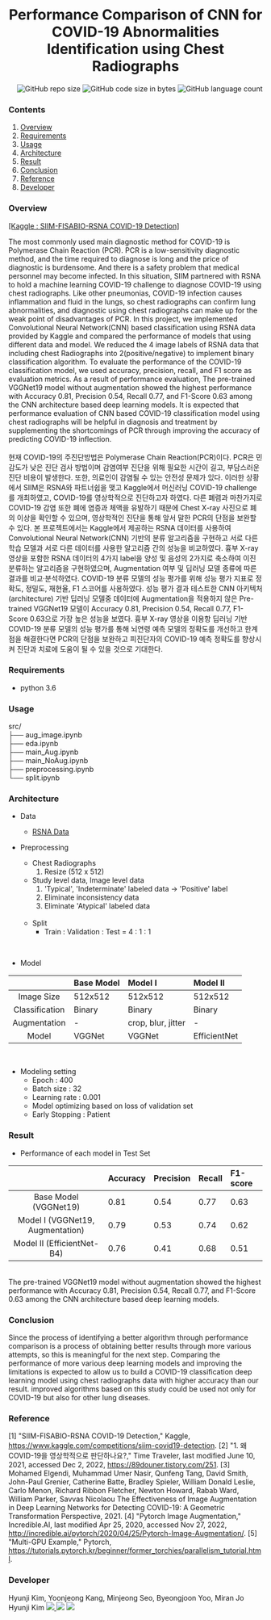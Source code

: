 # <div align=center> Performance Comparison of CNN for COVID-19 Abnormalities Identification using Chest Radiographs </div>

<div align=right> <img alt="GitHub repo size" src="https://img.shields.io/github/repo-size/HJK02130/Performance-Comparison-of-CNN-for-COVID-19-Abnormalities-Identification-using-Chest-Radiographs?style=flat-square"> <img alt="GitHub code size in bytes" src="https://img.shields.io/github/languages/code-size/HJK02130/Performance-Comparison-of-CNN-for-COVID-19-Abnormalities-Identification-using-Chest-Radiographs?style=flat-square"> <img alt="GitHub language count" src="https://img.shields.io/github/languages/count/HJK02130/Performance-Comparison-of-CNN-for-COVID-19-Abnormalities-Identification-using-Chest-Radiographs?style=flat-square"> </div>

### Contents
1. [Overview](#overview)
2. [Requirements](#requirements)
3. [Usage](#usage)
4. [Architecture](#architecture)
5. [Result](#result)
6. [Conclusion](#conclusion)
7. [Reference](#reference)
8. [Developer](#developer)

### Overview
[[Kaggle : SIIM-FISABIO-RSNA COVID-19 Detection]](https://www.kaggle.com/competitions/siim-covid19-detection/)<br/>

The most commonly used main diagnostic method for COVID-19 is Polymerase Chain Reaction (PCR). PCR is a low-sensitivity diagnostic method, and the time required to diagnose is long and the price of diagnostic is burdensome. And there is a safety problem that medical personnel may become infected. In this situation, SIIM partnered with RSNA to hold a machine learning COVID-19 challenge to diagnose COVID-19 using chest radiographs. Like other pneumonias, COVID-19 infection causes inflammation and fluid in the lungs, so chest radiographs can confirm lung abnormalities, and diagnostic using chest radiographs can make up for the weak point of disadvantages of PCR. In this project, we implemented Convolutional Neural Network(CNN) based classification using RSNA data provided by Kaggle and compared the performance of models that using different data and model. We reduced the 4 image labels of RSNA data that including chest Radiographs into 2(positive/negative) to implement binary classification algorithm. To evaluate the performance of the COVID-19 classification model, we used accuracy, precision, recall, and F1 score as evaluation metrics. As a result of performance evaluation, The pre-trained VGGNet19 model without augmentation showed the highest performance with Accuracy 0.81, Precision 0.54, Recall 0.77, and F1-Score 0.63 among the CNN architecture based deep learning models. It is expected that performance evaluation of CNN based COVID-19 classification model using chest radiographs will be helpful in diagnosis and treatment by supplementing the shortcomings of PCR through improving the accuracy of predicting COVID-19 inflection.
<br/><br/>
현재 COVID-19의 주진단방법은 Polymerase Chain Reaction(PCR)이다. PCR은 민감도가 낮은 진단 검사 방법이며 감염여부 진단을 위해 필요한 시간이 길고, 부담스러운 진단 비용이 발생한다. 또한, 의료인이 감염될 수 있는 안전성 문제가 있다. 이러한 상황에서 SIIM은 RSNA와 파트너쉽을 맺고 Kaggle에서 머신러닝 COVID-19 challenge를 개최하였고, COVID-19를 영상학적으로 진단하고자 하였다. 다른 폐렴과 마찬가지로 COVID-19 감염 또한 폐에 염증과 체액을 유발하기 때문에 Chest X-ray 사진으로 폐의 이상을 확인할 수 있으며, 영상학적인 진단을 통해 앞서 말한 PCR의 단점을 보완할 수 있다. 본 프로젝트에서는 Kaggle에서 제공하는 RSNA 데이터를 사용하여 Convolutional Neural Network(CNN) 기반의 분류 알고리즘을 구현하고 서로 다른 학습 모델과 서로 다른 데이터를 사용한 알고리즘 간의 성능을 비교하였다. 흉부 X-ray 영상을 포함한 RSNA 데이터의 4가지 label을 양성 및 음성의 2가지로 축소하여 이진 분류하는 알고리즘을 구현하였으며, Augmentation 여부 및 딥러닝 모델 종류에 따른 결과를 비교·분석하였다. COVID-19 분류 모델의 성능 평가를 위해 성능 평가 지표로 정확도, 정밀도, 재현율, F1 스코어를 사용하였다. 성능 평가 결과 테스트한 CNN 아키텍처(architecture) 기반 딥러닝 모델중 데이터에 Augmentation을 적용하지 않은 Pre-trained VGGNet19 모델이 Accuracy 0.81, Precision 0.54, Recall 0.77, F1-Score 0.63으로 가장 높은 성능을 보였다. 흉부 X-ray 영상을 이용항 딥러닝 기반 COVID-19 분류 모델의 성능 평가를 통해 뇌연령 예측 모델의 정확도를 개선하고 한계점을 해결한다면 PCR의 단점을 보완하고 피진단자의 COVID-19 예측 정확도를 향상시켜 진단과 치료에 도움이 될 수 있을 것으로 기대한다.


### Requirements
+ python 3.6

### Usage
src/<br/>
├── aug_image.ipynb<br/>
    ├── eda.ipynb<br/>
    ├── main_Aug.ipynb<br/>
    ├── main_NoAug.ipynb<br/>
    ├── preprocessing.ipynb<br/>
    └── split.ipynb<br/>

### Architecture
+ Data
	+ [RSNA Data](https://www.kaggle.com/competitions/siim-covid19-detection/data)
		<br/>

+ Preprocessing
	+ Chest Radiographs
		1. Resize (512 x 512)
	+ Study level data, Image level data
		1. 'Typical', 'Indeterminate' labeled data → 'Positive' label
		2. Eliminate inconsistency data
		3. Eliminate 'Atypical' labeled data
		<br/>
	+ Split
		+ Train : Validation : Test = 4 : 1 : 1<br/>
<br/>

+ Model

||Base Model|Model I|Model II|
|:---:|:---|:---|:---|
|Image Size|512x512|512x512|512x512|
|Classification|Binary|Binary|Binary|
|Augmentation|-|crop, blur, jitter|-|
|Model|VGGNet|VGGNet|EfficientNet|

<br/>

+ Modeling setting
	+ Epoch : 400
	+ Batch size : 32
	+ Learning rate : 0.001
	+ Model optimizing based on loss of validation set
	+ Early Stopping : Patient 

### Result
+ Performance of each model in Test Set

||Accuracy|Precision|Recall|F1-score|
|:---:|:---|:---|:---|:---|
|Base Model (VGGNet19)|0.81|0.54|0.77|0.63|
|Model I (VGGNet19, Augmentation)|0.79|0.53|0.74|0.62|
|Model II (EfficientNet-B4)|0.76|0.41|0.68|0.51|
<br/>
The pre-trained VGGNet19 model without augmentation showed the highest performance with Accuracy 0.81, Precision 0.54, Recall 0.77, and F1-Score 0.63 among the CNN architecture based deep learning models.

### Conclusion
Since the process of identifying a better algorithm through performance comparison is a process of obtaining better results through more various attempts, so this is meaningful for the next step. Comparing the performance of more various deep learning models and improving the limitations is expected to allow us to build a COVID-19 classification deep learning model using chest radiographs data with higher accuracy than our result. improved algorithms based on this study could be used not only for COVID-19 but also for other lung diseases.

### Reference
[1] "SIIM-FISABIO-RSNA COVID-19 Detection," Kaggle, https://www.kaggle.com/competitions/siim-covid19-detection.
[2] "1. 왜 COVID-19을 영상학적으로 판단하나요?," Time Traveler, last modified June 10, 2021, accessed Dec 2, 2022, https://89douner.tistory.com/251.
[3] Mohamed Elgendi, Muhammad Umer Nasir, Qunfeng Tang, David Smith, John-Paul Grenier, Catherine Batte, Bradley Spieler, William Donald Leslie, Carlo Menon, Richard Ribbon Fletcher, Newton Howard, Rabab Ward, William Parker, Savvas Nicolaou The Effectiveness of Image Augmentation in Deep Learning Networks for Detecting COVID-19: A Geometric Transformation Perspective, 2021.
[4] "Pytorch Image Augmentation," Incredible.AI, last modified Apr 25, 2020, accessed Nov 27, 2022, http://incredible.ai/pytorch/2020/04/25/Pytorch-Image-Augmentation/.
[5] "Multi-GPU Example," Pytorch, https://tutorials.pytorch.kr/beginner/former_torchies/parallelism_tutorial.html.

### Developer
Hyunji Kim, Yoonjeong Kang, Minjeong Seo, Byeongjoon Yoo, Miran Jo <br/>
Hyunji Kim <a href="mailto:hjk02130@gmail.com"> <img src ="https://img.shields.io/badge/Gmail-EA4335.svg?&style=flat-squar&logo=Gmail&logoColor=white"/> </a> 
[<img src="https://img.shields.io/badge/Notion-000000?style=flat-square&logo=Notion&logoColor=white"/>](https://read-me.notion.site/Hyunji-Kim-9dbdb62cc84347feb85b3c58225bb63b)
	<a href = "https://github.com/HJK02130"> <img src ="https://img.shields.io/badge/Github-181717.svg?&style=flat-squar&logo=Github&logoColor=white"/> </a>
